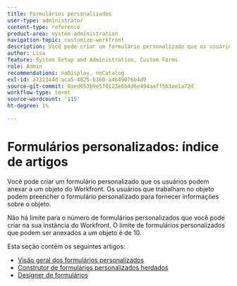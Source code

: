 ```yaml
---
title: Formulários personalizados
user-type: administrator
content-type: reference
product-area: system-administration
navigation-topic: customize-workfront
description: Você pode criar um formulário personalizado que os usuários podem anexar a um objeto do Workfront. Os usuários que trabalham no objeto podem preencher o formulário personalizado para fornecer informações sobre o objeto.
author: Lisa
feature: System Setup and Administration, Custom Forms
role: Admin
recommendations: noDisplay, noCatalog
exl-id: a732344d-aca5-4825-b360-a4b49076b4d0
source-git-commit: 0aed653b9e5f0123e6b4d6e494aaff563ae1a72d
workflow-type: tm+mt
source-wordcount: '115'
ht-degree: 1%

---
```


# Formulários personalizados: índice de artigos

<!-- Audited: 1/2024 -->

Você pode criar um formulário personalizado que os usuários podem anexar a um objeto do Workfront. Os usuários que trabalham no objeto podem preencher o formulário personalizado para fornecer informações sobre o objeto.

Não há limite para o número de formulários personalizados que você pode criar na sua instância do Workfront. O limite de formulários personalizados que podem ser anexados a um objeto é de 10.

Esta seção contém os seguintes artigos:

* [Visão geral dos formulários personalizados](../../../administration-and-setup/customize-workfront/create-manage-custom-forms/custom-forms-overview.md)
* [Construtor de formulários personalizados herdados](/help/quicksilver/administration-and-setup/customize-workfront/create-manage-custom-forms/use-the-custom-form-builder.md)
* [Designer de formulários](/help/quicksilver/administration-and-setup/customize-workfront/create-manage-custom-forms/form-designer/form-designer-toc.md)